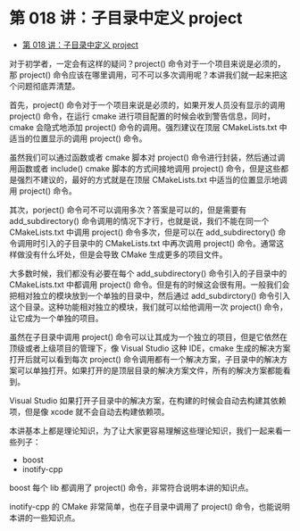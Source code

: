 # 第 018 讲：子目录中定义 project
- [第 018 讲：子目录中定义 project](#第-018-讲子目录中定义-project)

对于初学者，一定会有这样的疑问？project() 命令对于一个项目来说是必须的，那 project() 命令应该在哪里调用，可不可以多次调用呢？本讲我们就一起来把这个问题彻底弄清楚。

首先，project() 命令对于一个项目来说是必须的，如果开发人员没有显示的调用 project() 命令，在运行 cmake 进行项目配置的时候会收到警告信息，同时，cmake 会隐式地添加 project() 命令的调用。强烈建议在顶层 CMakeLists.txt 中适当的位置显示的调用 project() 命令。

虽然我们可以通过函数或者 cmake 脚本对 project() 命令进行封装，然后通过调用函数或者 include() cmake 脚本的方式间接地调用 project() 命令，但是这些都是强烈不建议的，最好的方式就是在顶层 CMakeLists.txt 中适当的位置显示地调用 project() 命令。

其次，porject() 命令可不可以调用多次？答案是可以的，但是需要有 add_subdirectory() 命令调用的情况下才行，也就是说，我们不能在同一个 CMakeLists.txt 中调用 project() 命令多次，但是可以在 add_subdirectory() 命令调用时引入的子目录中的 CMakeLists.txt 中再次调用 project() 命令。通常这样做没有什么坏处，但是会导致 CMake 生成更多的项目文件。

大多数时候，我们都没有必要在每个 add_subdirectory() 命令引入的子目录中的 CMakeLists.txt 中都调用 project() 命令。但是有的时候这会很有用。一般我们会把相对独立的模块放到一个单独的目录中，然后通过 add_subdirctory() 命令引入这个目录。这种功能相对独立的模块，我们就可以给他调用一次 project() 命令，让它成为一个单独的项目。

虽然在子目录中调用 project() 命令可以让其成为一个独立的项目，但是它依然在顶级或者上级项目的管理下，像 Visual Studio 这种 IDE，cmake 生成的解决方案打开后就可以看到每次 project() 命令调用都有一个解决方案，子目录中的解决方案可以单独打开。如果打开的是顶层目录的解决方案文件，所有的解决方案都能看到。

Visual Studio 如果打开子目录中的解决方案，在构建的时候会自动去构建其依赖项，但是像 xcode 就不会自动去构建依赖项。

本讲基本上都是理论知识，为了让大家更容易理解这些理论知识，我们一起来看一些列子：

- boost
- inotify-cpp

boost 每个 lib 都调用了 project() 命令，非常符合说明本讲的知识点。

inotify-cpp 的 CMake 非常简单，也在子目录中调用了 project() 命令，也能说明本讲的一些知识点。